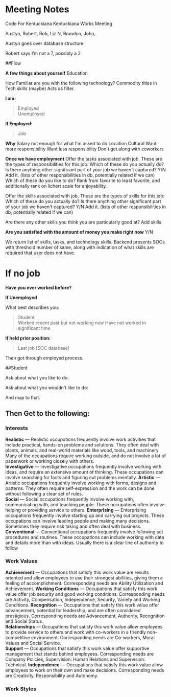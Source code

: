 # Meeting Notes
Code For Kentuckiana
Kentuckiana Works Meeting

Austyn, Robert, Rob, Liz N, Brandon, John, 

Austyn goes over database structure

Robert says I’m not a 7, possibly a 2

##Flow

**A few things about yourself**
Education

How Familiar are you with the following technology?
Commodity titles in Tech skills (maybe)
Acts as filter. 

**I am:**

>Employed     
>Unemployed  

**If Employed:** 
>Job  

**Why**
Salary not enough for what I'm asked to do
Location
Cultural
Want more responsibility
Want less responsibility
Don't get along with coworkers

**Once we have employment**
Offer the tasks associated with job. These are the types of responsibilities for this job:
Which of these do you actually do?
Is there anything other significant part of your job we haven't captured? Y/N
Add it. (lists of other responsibilities in db, potentially related if we can)
Which of these do you like to do? Rank from favorite to least favorite, and additionally rank on lichert scale for enjoyability.

Offer the skills associated with job. These are the types of skills for this job:
Which of these do you actually do?
Is there anything other significant part of your job we haven't captured? Y/N
Add it. (lists of other responsibilities in db, potentially related if we can)

Are there any other skills you think you are particularly good at?
Add skills

**Are you satisfied with the amount of money you make right now**
Y/N

We return list of skills, tasks, and technology skills. Backend presents SOCs with threshold number of same, along with indication of what skills are required that user does not have.


# If no job

**Have you ever worked before?**

**If Unemployed**

What best describes you:
> Student  
> Worked recent past but not working now
> Have not worked in significant time

**If held prior position:** 
>Last job [SOC database] 
 
 Then got through employed process.
 
 ##Student
 


Ask about what you like to do:

Ask about what you wouldn't like to do:

And map to that.

## Then Get to the following:

### Interests 

**Realistic** — Realistic occupations frequently involve work activities that include practical, hands-on problems and solutions. They often deal with plants, animals, and real-world materials like wood, tools, and machinery. Many of the occupations require working outside, and do not involve a lot of paperwork or working closely with others.  
**Investigative** — Investigative occupations frequently involve working with ideas, and require an extensive amount of thinking. These occupations can involve searching for facts and figuring out problems mentally. 
**Artistic** — Artistic occupations frequently involve working with forms, designs and patterns. They often require self-expression and the work can be done without following a clear set of rules.  
**Social** — Social occupations frequently involve working with, communicating with, and teaching people. These occupations often involve helping or providing service to others. 
**Enterprising** — Enterprising occupations frequently involve starting up and carrying out projects. These occupations can involve leading people and making many decisions. Sometimes they require risk taking and often deal with business.  
**Conventional** — Conventional occupations frequently involve following set procedures and routines. These occupations can include working with data and details more than with ideas. Usually there is a clear line of authority to follow  

### Work Values 
**Achievement** — Occupations that satisfy this work value are results oriented and allow employees to use their strongest abilities, giving them a feeling of accomplishment. Corresponding needs are Ability Utilization and Achievement. 
**Working Conditions** — Occupations that satisfy this work value offer job security and good working conditions. Corresponding needs are Activity, Compensation, Independence, Security, Variety and Working Conditions. 
**Recognition** — Occupations that satisfy this work value offer advancement, potential for leadership, and are often considered prestigious. Corresponding needs are Advancement, Authority, Recognition and Social Status.    
    **Relationships** — Occupations that satisfy this work value allow employees to provide service to others and work with co-workers in a friendly non-competitive environment. Corresponding needs are Co-workers, Moral Values and Social Service.  
    **Support** — Occupations that satisfy this work value offer supportive management that stands behind employees. Corresponding needs are Company Policies, Supervision: Human Relations and Supervision: Technical. 
    **Independence** — Occupations that satisfy this work value allow employees to work on their own and make decisions. Corresponding needs are Creativity, Responsibility and Autonomy. 

### Work Styles
